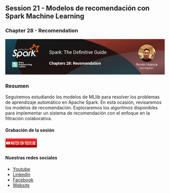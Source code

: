 ## Session 21 - Modelos de recomendación con Spark Machine Learning
### Chapter 28 - Recomendation

![Banner Session 21](../assets/banner_session_21.png)

### Resumen
Seguiremos estudiando los modelos de MLlib para resolver los problemas de aprendizaje automático en Apache Spark. En esta ocasión, revisaremos los modelos de recomendación. Exploraremos los algoritmos disponibles para implementar un sistema de recomendación con el enfoque en la filtración colaborativa.

#### Grabación de la sesión
[![Watch Session 21](../assets/youtube.png)](https://www.youtube.com/watch?v=Fpg5AbkzBiM)


#### Nuestras redes sociales
* [Youtube](https://www.youtube.com/channel/UCqFCoUEvxR23ymmih0GD7mQ?sub_confirmation=1 'Subscríbate al canal')
* [Linkedin](https://www.linkedin.com/company/data-engineering-latam/ 'Síganos en Linkedin')
* [Facebook](https://www.facebook.com/dataengineeringlatam/ 'Síganos en Facebook')
* [Website](https://expy.bio/dataengineeringlatam 'Nuestro website')
